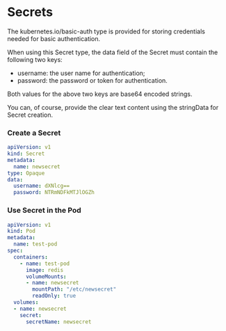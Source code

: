 # Secrets

The kubernetes.io/basic-auth type is provided for storing credentials needed for basic authentication. 

When using this Secret type, the data field of the Secret must contain the following two keys:

- username: the user name for authentication;
- password: the password or token for authentication.

Both values for the above two keys are base64 encoded strings. 

You can, of course, provide the clear text content using the stringData for Secret creation.

### Create a Secret

```yml
apiVersion: v1
kind: Secret
metadata:  
  name: newsecret
type: Opaque
data:
  username: dXNlcg==
  password: NTRmNDFkMTJlOGZh
```


### Use Secret in the Pod

```yml
apiVersion: v1
kind: Pod
metadata:
  name: test-pod
spec:
  containers:
    - name: test-pod
      image: redis
      volumeMounts:
      - name: newsecret
        mountPath: "/etc/newsecret"
        readOnly: true
  volumes:
  - name: newsecret
    secret:
      secretName: newsecret
```